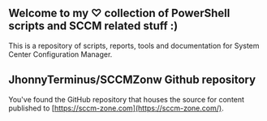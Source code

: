 ## Welcome to my ♡ collection of PowerShell scripts and SCCM related stuff :)

This is a repository of scripts, reports, tools and documentation for System Center Configuration Manager.

## JhonnyTerminus/SCCMZonw Github repository

You've found the GitHub repository that houses the source for content published to [https://sccm-zone.com](https://sccm-zone.com/).
